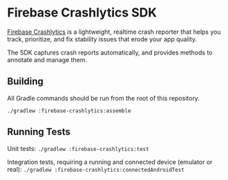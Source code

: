 # Firebase Crashlytics SDK

[Firebase Crashlytics](https://firebase.google.com/docs/crashlytics/) is a lightweight, realtime
crash reporter that helps you track, prioritize, and fix stability issues that erode your app
quality.

The SDK captures crash reports automatically, and provides methods to annotate and manage them.

## Building

All Gradle commands should be run from the root of this repository.

`./gradlew :firebase-crashlytics:assemble`

## Running Tests

Unit tests: `./gradlew :firebase-crashlytics:test`

Integration tests, requiring a running and connected device (emulator or real):
`./gradlew :firebase-crashlytics:connectedAndroidTest`
